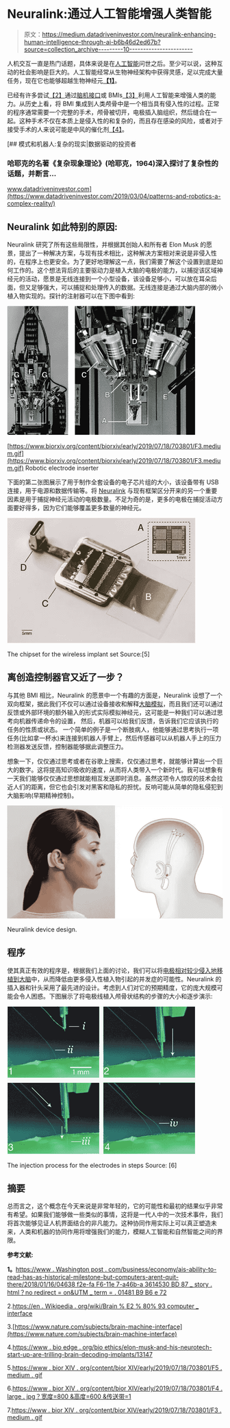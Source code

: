 # Neuralink:通过人工智能增强人类智能

> 原文：<https://medium.datadriveninvestor.com/neuralink-enhancing-human-intelligence-through-ai-b6b46d2ed67b?source=collection_archive---------10----------------------->

人机交互一直是热门话题，具体来说是在[人工智能](http://bit.ly/AndroidMLCourses)问世之后。至少可以说，这种互动的社会影响是巨大的。人工智能经常从生物神经架构中获得灵感，足以完成大量任务，现在它也能够超越生物神经元[**【1】**](https://www.washingtonpost.com/business/economy/ais-ability-to-read-hailed-as-historical-milestone-but-computers-arent-quite-there/2018/01/16/04638f2e-faf6-11e7-a46b-a3614530bd87_story.html?noredirect=on&utm_term=.01481b9b6e72)。

已经有许多尝试[【2】](https://en.wikipedia.org/wiki/Brain%E2%80%93computer_interface)通过[脑机接口](http://bit.ly/AndroidMLCourses)或 BMIs[【3】](https://www.nature.com/subjects/brain-machine-interface)利用人工智能来增强人类的能力。从历史上看，将 BMI 集成到人类颅骨中是一个相当具有侵入性的过程。正常的程序通常需要一个完整的手术，颅骨被切开，电极插入脑组织，然后缝合在一起。这种手术不仅在本质上是侵入性的和复杂的，而且存在感染的风险，或者对于接受手术的人来说可能是中风的催化剂[【4】](https://www.bioedge.org/bioethics/elon-musk-and-his-neurotech-start-up-are-trialling-brain-decoding-implants/13147)。

[](https://www.datadriveninvestor.com/2019/03/04/patterns-and-robotics-a-complex-reality/) [## 模式和机器人:复杂的现实|数据驱动的投资者

### 哈耶克的名著《复杂现象理论》(哈耶克，1964)深入探讨了复杂性的话题，并断言…

www.datadriveninvestor.com](https://www.datadriveninvestor.com/2019/03/04/patterns-and-robotics-a-complex-reality/) 

## Neuralink 如此特别的原因:

Neuralink 研究了所有这些局限性，并根据其创始人和所有者 Elon Musk 的愿景，提出了一种解决方案，与现有技术相比，这种解决方案相对来说是非侵入性的，在程序上也更安全。为了更好地理解这一点，我们需要了解这个设置到底是如何工作的。这个想法背后的主要驱动力是植入大脑的电极的能力，以捕捉该区域神经元的活动，愿景是无线连接到一个小型设备，该设备足够小，可以放在耳朵后面，但又足够强大，可以捕捉和处理传入的数据。无线连接是通过大脑内部的微小植入物实现的。探针的注射器可以在下图中看到:

![](img/76e101f5dc7bf9df506b24dd243bfd5b.png)

[https://www.biorxiv.org/content/biorxiv/early/2019/07/18/703801/F3.medium.gif](https://www.biorxiv.org/content/biorxiv/early/2019/07/18/703801/F3.medium.gif)
Robotic electrode inserter

下面的第二张图展示了用于制作全套设备的电子芯片组的大小，该设备带有 USB 连接，用于电源和数据传输等。将 [Neuralink](http://bit.ly/AndroidMLCourses) 与现有框架区分开来的另一个重要因素是用于捕捉神经元活动的电极数量。不足为奇的是，更多的电极在捕捉活动方面要好得多，因为它们能够覆盖更多数量的神经元。

![](img/75ee678064b539e7dff370e80ca726ef.png)

The chipset for the wireless implant set
Source:[5]

## 离创造控制器官又近了一步？

与其他 BMI 相比，Neuralink 的愿景中一个有趣的方面是，Neuralink 设想了一个双向框架，据此我们不仅可以通过设备接收和解释[大脑模拟](http://bit.ly/AndroidMLCourses)，而且我们还可以通过反馈或外部环境的额外输入的形式实际模拟神经元，这可能是一种我们可以通过思考向机器传递命令的设置， 然后，机器可以给我们反馈，告诉我们它应该执行的任务的性质或状态。 一个简单的例子是一个断肢病人，他能够通过思考执行一项任务(比如拿一杯水)来连接到机器人手臂上，然后传感器可以从机器人手上的压力检测器发送反馈，控制器能够据此调整压力。

想象一下，仅仅通过思考或者在谷歌上搜索，仅仅通过思考，就能够计算出一个巨大的数字。这将提高知识吸收的速度，从而将人类带入一个新时代。我可以想象有一天我们能够仅仅通过思想就能相互发送即时消息。虽然这项令人惊叹的技术会拉近人们的距离，但它也会引发对黑客和隐私的担忧。反响可能从简单的隐私侵犯到大脑影响(早期精神控制)。

![](img/815f9efcf867f6feb81fdf14a31e7e1a.png)

Neuralink device design.

## 程序

使其真正有效的程序是，根据我们上面的讨论，我们可以将[电极相对较少侵入地移植到大脑](http://bit.ly/AndroidMLCourses)中，从而降低由更多侵入性植入物引起的并发症的可能性。Neuralink 的插入器和针头采用了最先进的设计。考虑到人们对它的预期精度，它的庞大规模可能会令人困惑。下图展示了将电极线植入颅骨状结构的步骤的大小和逐步演示:

![](img/65bf39a02ffb7ff98c2b1ad7a0b7e619.png)

The injection process for the electrodes in steps
Source: [6]

## 摘要

总而言之，这个概念在今天来说是非常年轻的，它的可能性和最初的结果似乎非常有希望。如果我们能够做一些类似的事情，这将是一代人中的一次技术事件，我们将首次能够见证人机界面结合的非凡能力。这种协同作用实际上可以真正塑造未来，人类和机器的协同作用将增强我们的能力，模糊人工智能和自然智能之间的界限。

**参考文献:**

**1。**[https://www . Washington post . com/business/economy/ais-ability-to-read-has-as-historical-milestone-but-computers-arent-quit-there/2018/01/16/04638 f2e-fa F6-11e 7-a46b-a 3614530 BD 87 _ story . html？no redirect = on&UTM _ term = . 01481 B9 B6 e 72](https://www.washingtonpost.com/business/economy/ais-ability-to-read-hailed-as-historical-milestone-but-computers-arent-quite-there/2018/01/16/04638f2e-faf6-11e7-a46b-a3614530bd87_story.html?noredirect=on&utm_term=.01481b9b6e72)

2.[https://en . Wikipedia . org/wiki/Brain % E2 % 80% 93 computer _ interface](https://en.wikipedia.org/wiki/Brain%E2%80%93computer_interface)

3.[https://www.nature.com/subjects/brain-machine-interface](https://www.nature.com/subjects/brain-machine-interface)

4.[https://www . bio edge . org/bio ethics/elon-musk-and-his-neurotech-start-up-are-trilling-brain-decoding-implants/13147](https://www.bioedge.org/bioethics/elon-musk-and-his-neurotech-start-up-are-trialling-brain-decoding-implants/13147)

5.[https://www . bior XIV . org/content/bior XIV/early/2019/07/18/703801/F5 . medium . gif](https://www.biorxiv.org/content/biorxiv/early/2019/07/18/703801/F5.medium.gif)

6.[https://www . bior XIV . org/content/bior XIV/early/2019/07/18/703801/F4 . large . jpg？宽度=800 &高度=600 &传送带=1](https://www.biorxiv.org/content/biorxiv/early/2019/07/18/703801/F4.large.jpg?width=800&height=600&carousel=1)

7.[https://www . bior XIV . org/content/bior XIV/early/2019/07/18/703801/F3 . medium . gif](https://www.biorxiv.org/content/biorxiv/early/2019/07/18/703801/F3.medium.gif)